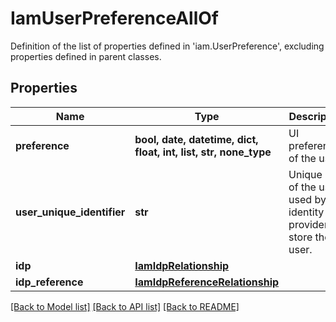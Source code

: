 # IamUserPreferenceAllOf

Definition of the list of properties defined in 'iam.UserPreference', excluding properties defined in parent classes.
## Properties
Name | Type | Description | Notes
------------ | ------------- | ------------- | -------------
**preference** | **bool, date, datetime, dict, float, int, list, str, none_type** | UI preferences of the user. | [optional] 
**user_unique_identifier** | **str** | Unique id of the user used by the identity provider to store the user. | [optional] [readonly] 
**idp** | [**IamIdpRelationship**](IamIdpRelationship.md) |  | [optional] 
**idp_reference** | [**IamIdpReferenceRelationship**](IamIdpReferenceRelationship.md) |  | [optional] 

[[Back to Model list]](../README.md#documentation-for-models) [[Back to API list]](../README.md#documentation-for-api-endpoints) [[Back to README]](../README.md)


